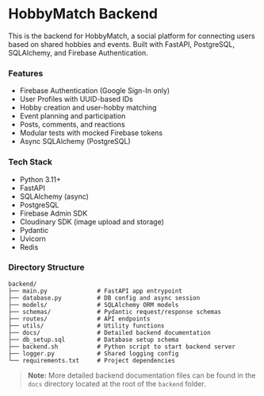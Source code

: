 # HobbyMatch Backend

This is the backend for HobbyMatch, a social platform for connecting users based on shared hobbies and events. Built with FastAPI, PostgreSQL, SQLAlchemy, and Firebase Authentication.

### Features

- Firebase Authentication (Google Sign-In only)
- User Profiles with UUID-based IDs
- Hobby creation and user-hobby matching
- Event planning and participation
- Posts, comments, and reactions
- Modular tests with mocked Firebase tokens
- Async SQLAlchemy (PostgreSQL)

### Tech Stack

- Python 3.11+
- FastAPI
- SQLAlchemy (async)
- PostgreSQL
- Firebase Admin SDK
- Cloudinary SDK (image upload and storage)
- Pydantic
- Uvicorn
- Redis

### Directory Structure

```
backend/
├── main.py              # FastAPI app entrypoint
├── database.py          # DB config and async session
├── models/              # SQLAlchemy ORM models
├── schemas/             # Pydantic request/response schemas
├── routes/              # API endpoints
├── utils/               # Utility functions
├── docs/                # Detailed backend documentation
├── db_setup.sql         # Database setup schema
├── backend.sh           # Python script to start backend server
├── logger.py            # Shared logging config
└── requirements.txt     # Project dependencies
```

> **Note:** More detailed backend documentation files can be found in the `docs` directory located at the root of the `backend` folder.
